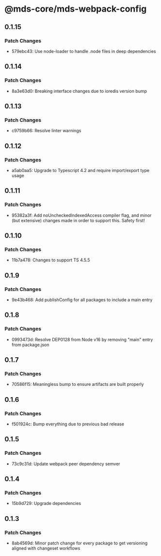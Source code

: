 # @mds-core/mds-webpack-config

## 0.1.15

### Patch Changes

- 579ebc43: Use node-loader to handle .node files in deep dependencies

## 0.1.14

### Patch Changes

- 8a3e63d0: Breaking interface changes due to ioredis version bump

## 0.1.13

### Patch Changes

- c9759b66: Resolve linter warnings

## 0.1.12

### Patch Changes

- a5ab0aa5: Upgrade to Typescript 4.2 and require import/export type usage

## 0.1.11

### Patch Changes

- 95382a3f: Add noUncheckedIndexedAccess compiler flag, and minor (but extensive) changes made in order to support this. Safety first!

## 0.1.10

### Patch Changes

- 11b7a478: Changes to support TS 4.5.5

## 0.1.9

### Patch Changes

- 9e43b468: Add publishConfig for all packages to include a main entry

## 0.1.8

### Patch Changes

- 0993473d: Resolve DEP0128 from Node v16 by removing "main" entry from package.json

## 0.1.7

### Patch Changes

- 70586f15: Meaningless bump to ensure artifacts are built properly

## 0.1.6

### Patch Changes

- f501924c: Bump everything due to previous bad release

## 0.1.5

### Patch Changes

- 73c9c31d: Update webpack peer dependency semver

## 0.1.4

### Patch Changes

- 15b9d729: Upgrade dependencies

## 0.1.3

### Patch Changes

- 8ab4569d: Minor patch change for every package to get versioning aligned with changeset workflows
